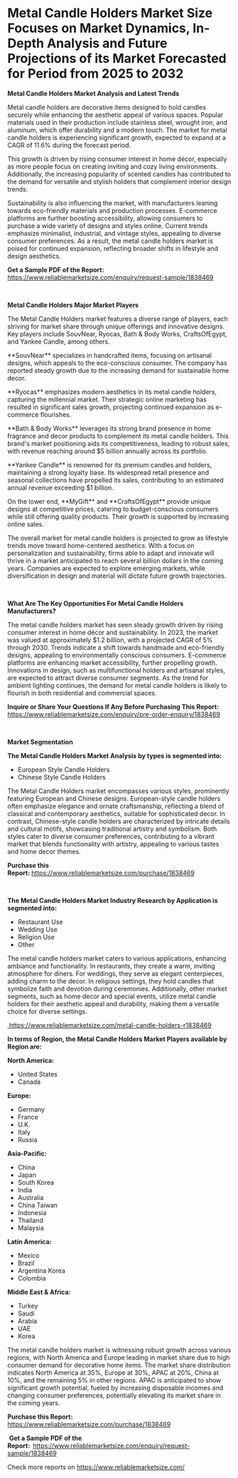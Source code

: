 <p><h1>Metal Candle Holders Market Size Focuses on Market Dynamics, In-Depth Analysis and Future Projections of its Market Forecasted for Period from 2025 to 2032</h1></p><p><strong>Metal Candle Holders Market Analysis and Latest Trends</strong></p>
<p><p>Metal candle holders are decorative items designed to hold candles securely while enhancing the aesthetic appeal of various spaces. Popular materials used in their production include stainless steel, wrought iron, and aluminum, which offer durability and a modern touch. The market for metal candle holders is experiencing significant growth, expected to expand at a CAGR of 11.6% during the forecast period. </p><p>This growth is driven by rising consumer interest in home décor, especially as more people focus on creating inviting and cozy living environments. Additionally, the increasing popularity of scented candles has contributed to the demand for versatile and stylish holders that complement interior design trends. </p><p>Sustainability is also influencing the market, with manufacturers leaning towards eco-friendly materials and production processes. E-commerce platforms are further boosting accessibility, allowing consumers to purchase a wide variety of designs and styles online. Current trends emphasize minimalist, industrial, and vintage styles, appealing to diverse consumer preferences. As a result, the metal candle holders market is poised for continued expansion, reflecting broader shifts in lifestyle and design aesthetics.</p></p>
<p><strong>Get a Sample PDF of the Report:&nbsp;</strong> <a href="https://www.reliablemarketsize.com/enquiry/request-sample/1838469?utm_campaign=1197&utm_medium=2&utm_source=Github&utm_content=ia&utm_term=09022025&utm_id=metal-candle-holders">https://www.reliablemarketsize.com/enquiry/request-sample/1838469</a></p>
<p>&nbsp;</p>
<p><strong>Metal Candle Holders Major Market Players</strong></p>
<p><p>The Metal Candle Holders market features a diverse range of players, each striving for market share through unique offerings and innovative designs. Key players include SouvNear, Ryocas, Bath & Body Works, CraftsOfEgypt, and Yankee Candle, among others. </p><p>**SouvNear** specializes in handcrafted items, focusing on artisanal designs, which appeals to the eco-conscious consumer. The company has reported steady growth due to the increasing demand for sustainable home decor. </p><p>**Ryocas** emphasizes modern aesthetics in its metal candle holders, capturing the millennial market. Their strategic online marketing has resulted in significant sales growth, projecting continued expansion as e-commerce flourishes.</p><p>**Bath & Body Works** leverages its strong brand presence in home fragrance and decor products to complement its metal candle holders. This brand's market positioning aids its competitiveness, leading to robust sales, with revenue reaching around $5 billion annually across its portfolio.</p><p>**Yankee Candle** is renowned for its premium candles and holders, maintaining a strong loyalty base. Its widespread retail presence and seasonal collections have propelled its sales, contributing to an estimated annual revenue exceeding $1 billion.</p><p>On the lower end, **MyGift** and **CraftsOfEgypt** provide unique designs at competitive prices, catering to budget-conscious consumers while still offering quality products. Their growth is supported by increasing online sales.</p><p>The overall market for metal candle holders is projected to grow as lifestyle trends move toward home-centered aesthetics. With a focus on personalization and sustainability, firms able to adapt and innovate will thrive in a market anticipated to reach several billion dollars in the coming years. Companies are expected to explore emerging markets, while diversification in design and material will dictate future growth trajectories.</p></p>
<p>&nbsp;</p>
<p><strong>What Are The Key Opportunities For Metal Candle Holders Manufacturers?</strong></p>
<p><p>The metal candle holders market has seen steady growth driven by rising consumer interest in home décor and sustainability. In 2023, the market was valued at approximately $1.2 billion, with a projected CAGR of 5% through 2030. Trends indicate a shift towards handmade and eco-friendly designs, appealing to environmentally conscious consumers. E-commerce platforms are enhancing market accessibility, further propelling growth. Innovations in design, such as multifunctional holders and artisanal styles, are expected to attract diverse consumer segments. As the trend for ambient lighting continues, the demand for metal candle holders is likely to flourish in both residential and commercial spaces.</p></p>
<p><strong>Inquire or Share Your Questions If Any Before Purchasing This Report:</strong> <a href="https://www.reliablemarketsize.com/enquiry/pre-order-enquiry/1838469?utm_campaign=1197&utm_medium=2&utm_source=Github&utm_content=ia&utm_term=09022025&utm_id=metal-candle-holders">https://www.reliablemarketsize.com/enquiry/pre-order-enquiry/1838469</a></p>
<p>&nbsp;</p>
<p><strong>Market Segmentation</strong></p>
<p><strong>The Metal Candle Holders Market Analysis by types is segmented into:</strong></p>
<p><ul><li>European Style Candle Holders</li><li>Chinese Style Candle Holders</li></ul></p>
<p><p>The Metal Candle Holders market encompasses various styles, prominently featuring European and Chinese designs. European-style candle holders often emphasize elegance and ornate craftsmanship, reflecting a blend of classical and contemporary aesthetics, suitable for sophisticated decor. In contrast, Chinese-style candle holders are characterized by intricate details and cultural motifs, showcasing traditional artistry and symbolism. Both styles cater to diverse consumer preferences, contributing to a vibrant market that blends functionality with artistry, appealing to various tastes and home decor themes.</p></p>
<p><strong>Purchase this Report:&nbsp;</strong><a href="https://www.reliablemarketsize.com/purchase/1838469?utm_campaign=1197&utm_medium=2&utm_source=Github&utm_content=ia&utm_term=09022025&utm_id=metal-candle-holders">https://www.reliablemarketsize.com/purchase/1838469</a></p>
<p>&nbsp;</p>
<p><strong>The Metal Candle Holders Market Industry Research by Application is segmented into:</strong></p>
<p><ul><li>Restaurant Use</li><li>Wedding Use</li><li>Religion Use</li><li>Other</li></ul></p>
<p><p>The metal candle holders market caters to various applications, enhancing ambiance and functionality. In restaurants, they create a warm, inviting atmosphere for diners. For weddings, they serve as elegant centerpieces, adding charm to the decor. In religious settings, they hold candles that symbolize faith and devotion during ceremonies. Additionally, other market segments, such as home decor and special events, utilize metal candle holders for their aesthetic appeal and durability, making them a versatile choice for diverse settings.</p></p>
<p><a href="https://www.reliablemarketsize.com/metal-candle-holders-r1838469?utm_campaign=1197&utm_medium=2&utm_source=Github&utm_content=ia&utm_term=09022025&utm_id=metal-candle-holders">&nbsp;https://www.reliablemarketsize.com/metal-candle-holders-r1838469</a></p>
<p><strong>In terms of Region, the Metal Candle Holders Market Players available by Region are:</strong></p>
<p>
    <p> <strong> North America: </strong>
        <ul>
            <li>United States</li>
            <li>Canada</li>
        </ul>
        </p> 
    <p> <strong> Europe: </strong>
        <ul>
            <li>Germany</li>
            <li>France</li>
            <li>U.K.</li>
            <li>Italy</li>
            <li>Russia</li>
        </ul>
        </p> 
    <p> <strong> Asia-Pacific: </strong>
        <ul>
            <li>China</li>
            <li>Japan</li>
            <li>South Korea</li>
            <li>India</li>
            <li>Australia</li>
            <li>China Taiwan</li>
            <li>Indonesia</li>
            <li>Thailand</li>
            <li>Malaysia</li>
        </ul>
        </p> 
    <p> <strong> Latin America: </strong>
        <ul>
            <li>Mexico</li>
            <li>Brazil</li>
            <li>Argentina Korea</li>
            <li>Colombia</li>
        </ul>
        </p> 
    <p> <strong> Middle East & Africa: </strong>
        <ul>
            <li>Turkey</li>
            <li>Saudi</li>
            <li>Arabia</li>
            <li>UAE</li>
            <li>Korea</li>
        </ul>
    </p>
    </p>
<p><p>The metal candle holders market is witnessing robust growth across various regions, with North America and Europe leading in market share due to high consumer demand for decorative home items. The market share distribution indicates North America at 35%, Europe at 30%, APAC at 20%, China at 10%, and the remaining 5% in other regions. APAC is anticipated to show significant growth potential, fueled by increasing disposable incomes and changing consumer preferences, potentially elevating its market share in the coming years.</p></p>
<p><strong>Purchase this Report: </strong><a href="https://www.reliablemarketsize.com/purchase/1838469?utm_campaign=1197&utm_medium=2&utm_source=Github&utm_content=ia&utm_term=09022025&utm_id=metal-candle-holders">https://www.reliablemarketsize.com/purchase/1838469</a></p>
<p>&nbsp;<strong>Get a Sample PDF of the Report:&nbsp;&nbsp;</strong><a href="https://www.reliablemarketsize.com/enquiry/request-sample/1838469?utm_campaign=1197&utm_medium=2&utm_source=Github&utm_content=ia&utm_term=09022025&utm_id=metal-candle-holders">https://www.reliablemarketsize.com/enquiry/request-sample/1838469</a></p>
<p><strong></strong></p>
<p>Check more reports on <a href="https://www.reliablemarketsize.com/?utm_campaign=1197&utm_medium=2&utm_source=Github&utm_content=ia&utm_term=09022025&utm_id=metal-candle-holders">https://www.reliablemarketsize.com/</a></p>